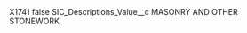 <?xml version="1.0" encoding="UTF-8"?>
<CustomMetadata xmlns="http://soap.sforce.com/2006/04/metadata" xmlns:xsi="http://www.w3.org/2001/XMLSchema-instance" xmlns:xsd="http://www.w3.org/2001/XMLSchema">
    <label>X1741</label>
    <protected>false</protected>
    <values>
        <field>SIC_Descriptions_Value__c</field>
        <value xsi:type="xsd:string">MASONRY AND OTHER STONEWORK</value>
    </values>
</CustomMetadata>

